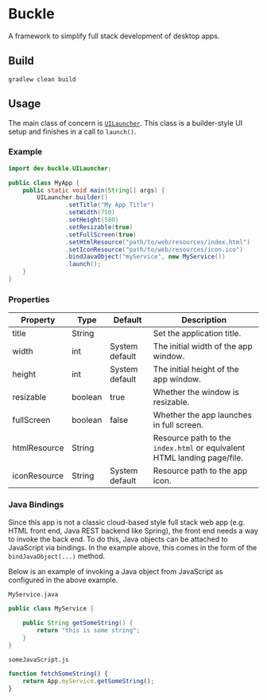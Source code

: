 # Buckle
A framework to simplify full stack development of desktop apps.

## Build
```
gradlew clean build
```

## Usage
The main class of concern is [`UILauncher`](core/src/main/java/dev/buckle/UILauncher.java).
This class is a builder-style UI setup and finishes in a call to `launch()`.

### Example

```java
import dev.buckle.UILauncher;

public class MyApp {
    public static void main(String[] args) {
        UILauncher.builder()
                .setTitle("My App Title")
                .setWidth(750)
                .setHeight(500)
                .setResizable(true)
                .setFullScreen(true)
                .setHtmlResource("path/to/web/resources/index.html")
                .setIconResource("path/to/web/resources/icon.ico")
                .bindJavaObject("myService", new MyService())
                .launch();
    }
}

```

### Properties

| Property     | Type    | Default        | Description                                                             |
|--------------|---------|----------------|-------------------------------------------------------------------------|
| title        | String  |                | Set the application title.                                              |
| width        | int     | System default | The initial width of the app window.                                    |
| height       | int     | System default | The initial height of the app window.                                   |
| resizable    | boolean | true           | Whether the window is resizable.                                        |
| fullScreen   | boolean | false          | Whether the app launches in full screen.                                |
| htmlResource | String  |                | Resource path to the `index.html` or equivalent HTML landing page/file. |
| iconResource | String  | System default | Resource path to the app icon.                                          |

### Java Bindings

Since this app is not a classic cloud-based style full stack web app (e.g. HTML front end, Java REST backend like Spring),
the front end needs a way to invoke the back end. To do this, Java objects can be attached to JavaScript via bindings.
In the example above, this comes in the form of the `bindJavaObject(...)` method.

Below is an example of invoking a Java object from JavaScript as configured in the above example.

`MyService.java`
```java
public class MyService {
    
    public String getSomeString() {
        return "this is some string";
    }
}
```

`someJavaScript.js`
```javascript
function fetchSomeString() {
    return App.myService.getSomeString();
}
```
